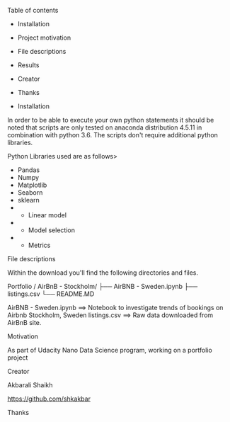 Table of contents

* Installation
* Project motivation
* File descriptions
* Results
* Creator
* Thanks


* Installation

In order to be able to execute your own python statements it should be noted that scripts are only tested on anaconda distribution 4.5.11 in combination with python 3.6. The scripts don't require additional python libraries.

Python Libraries used are as follows>
- Pandas
- Numpy
- Matplotlib
- Seaborn
- sklearn
- - Linear model
- - Model selection
- - Metrics


File descriptions

Within the download you'll find the following directories and files.

Portfolio / AirBnB - Stockholm/
├── AirBNB - Sweden.ipynb
├── listings.csv
└── README.MD

AirBNB - Sweden.ipynb ==> Notebook to investigate trends of bookings on Airbnb Stockholm, Sweden
listings.csv ==> Raw data downloaded from AirBnB site.

Motivation

As part of Udacity Nano Data Science program, working on a portfolio project

Creator

Akbarali Shaikh

https://github.com/shkakbar

Thanks
